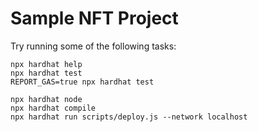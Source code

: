 # Sample NFT Project

Try running some of the following tasks:

```shell
npx hardhat help
npx hardhat test
REPORT_GAS=true npx hardhat test

npx hardhat node
npx hardhat compile
npx hardhat run scripts/deploy.js --network localhost
```
